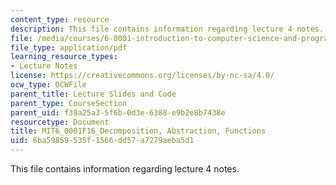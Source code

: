 ```yaml
---
content_type: resource
description: This file contains information regarding lecture 4 notes.
file: /media/courses/6-0001-introduction-to-computer-science-and-programming-in-python-fall-2016/6ba59859535f1566dd57a7279aeba5d1_MIT6_0001F16_Lec4.pdf
file_type: application/pdf
learning_resource_types:
- Lecture Notes
license: https://creativecommons.org/licenses/by-nc-sa/4.0/
ocw_type: OCWFile
parent_title: Lecture Slides and Code
parent_type: CourseSection
parent_uid: f39a25a3-5f6b-0d3e-6388-e9b2e8b7438e
resourcetype: Document
title: MIT6_0001F16_Decomposition, Abstraction, Functions
uid: 6ba59859-535f-1566-dd57-a7279aeba5d1
---
```

This file contains information regarding lecture 4 notes.